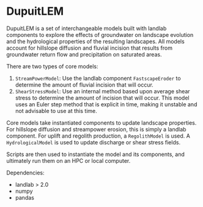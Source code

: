 # DupuitLEM

DupuitLEM is a set of interchangeable models built with landlab components to
explore the effects of groundwater on landscape evolution and the hydrological
properties of the resulting landscapes. All models account for hillslope
diffusion  and fluvial incision that results from groundwater return flow and
precipitation on saturated areas.

There are two types of core models:
1. `StreamPowerModel`: Use the landlab component `FastscapeEroder` to determine the
amount of fluvial incision that will occur.
2. `ShearStressModel`: Use an internal method based upon average shear stress to
determine the amount of incision that will occur. This model uses an Euler step
method that is explicit in time, making it unstable and not advisable to use at
this time.

Core models take instantiated components to update landscape properties. For
hillslope diffusion and streampower erosion, this is simply a landlab component.
For uplift and regolith production, a `RegolithModel` is used. A `HydrologicalModel`
is used to update discharge or shear stress fields.  

Scripts are then used to instantiate the model and its components, and ultimately
run them on an HPC or local computer.

Dependencies:
- landlab > 2.0
- numpy
- pandas

